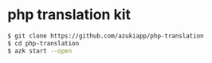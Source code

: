 # php translation kit

```bash
$ git clone https://github.com/azukiapp/php-translation
$ cd php-translation
$ azk start --open
```
